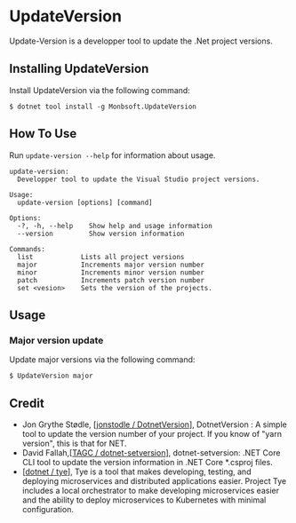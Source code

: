 # UpdateVersion

Update-Version is a developper tool to update the .Net project versions.

## Installing UpdateVersion

Install UpdateVersion via the following command:

```text
$ dotnet tool install -g Monbsoft.UpdateVersion
```

## How To Use

Run `update-version --help` for information about usage.

```text
update-version:
  Developper tool to update the Visual Studio project versions.

Usage:
  update-version [options] [command]

Options:
  -?, -h, --help    Show help and usage information
  --version         Show version information

Commands:
  list            Lists all project versions
  major           Increments major version number
  minor           Increments minor version number
  patch           Increments patch version number
  set <vesion>    Sets the version of the projects.
```

## Usage

### Major version update

Update major versions via the following command:

```text
$ UpdateVersion major
```

## Credit

- Jon Grythe Stødle, [[jonstodle / DotnetVersion](https://github.com/jonstodle/DotnetVersion)], DotnetVersion : A simple tool to update the version number of your project. If you know of "yarn version", this is that for NET.
- David Fallah,[[TAGC / dotnet-setversion](https://github.com/TAGC/dotnet-setversion)], dotnet-setversion: .NET Core CLI tool to update the version information in .NET Core \*.csproj files.
- [[dotnet / tye](https://github.com/dotnet/tye)], Tye is a tool that makes developing, testing, and deploying microservices and distributed applications easier. Project Tye includes a local orchestrator to make developing microservices easier and the ability to deploy microservices to Kubernetes with minimal configuration.
